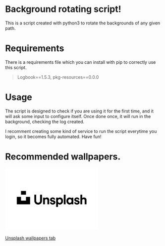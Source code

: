 # Background rotating script!
This is a script created with python3 to rotate the backgrounds of any given path.

# Requirements
There is a requirements file which you can install with pip to correctly use this script.


> Logbook==1.5.3, pkg-resources==0.0.0


# Usage
The script is designed to check if you are using it for the first time, and it will ask some input to configure itself. Once done once, it will run in the background, checking the log created.

I recomment creating some kind of service to run the script everytime you login, so it becomes fully automated. Have fun!

# Recommended wallpapers.

<!-- ![Unsplash logo](https://github.com/Qkessler/rotating_background/blob/master/readme/unsplash.jpg "Unsplash logo") -->
<img src="https://github.com/Qkessler/rotating_background/blob/master/readme/unsplash.jpg" width="300">

[Unsplash wallpapers tab](https://unsplash.com/t/wallpapers)
